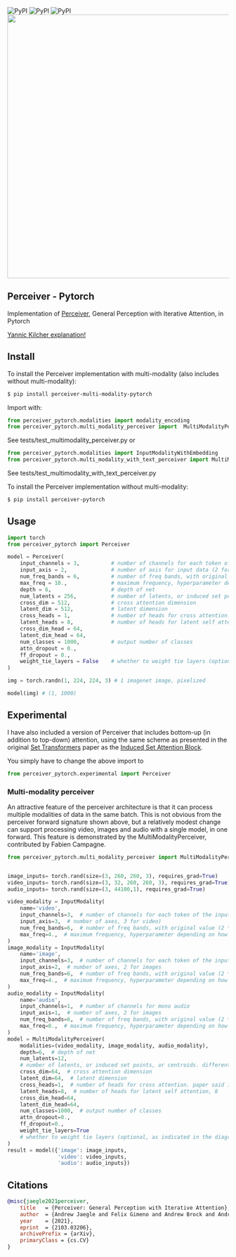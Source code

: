 ![PyPI](https://img.shields.io/pypi/v/perceiver-multi-modality-pytorch.svg)
![PyPI](https://img.shields.io/pypi/pyversions/perceiver-multi-modality-pytorch.svg)
![PyPI](https://img.shields.io/github/license/fac2003/perceiver-mutli-modality-pytorch.svg)
<img src="./perceiver.png" width="600px"></img>

## Perceiver - Pytorch

Implementation of <a href="https://arxiv.org/abs/2103.03206">Perceiver</a>, General Perception with Iterative Attention, in Pytorch

<a href="https://www.youtube.com/watch?v=P_xeshTnPZg">Yannic Kilcher explanation!</a>

## Install
To install the Perceiver implementation with multi-modality (also includes without multi-modality):
```bash
$ pip install perceiver-multi-modality-pytorch
```
Import with:
```python
from perceiver_pytorch.modalities import modality_encoding
from perceiver_pytorch.multi_modality_perceiver import  MultiModalityPerceiver, InputModality
```
See tests/test_multimodality_perceiver.py
or 
```python
from perceiver_pytorch.modalities import InputModalityWithEmbedding
from perceiver_pytorch.multi_modality_with_text_perceiver import MultiModalityWithTextPerceiver
```
See tests/test_multimodality_with_text_perceiver.py

To install the Perceiver implementation without multi-modality:
```bash
$ pip install perceiver-pytorch
```

## Usage

```python
import torch
from perceiver_pytorch import Perceiver

model = Perceiver(
    input_channels = 3,          # number of channels for each token of the input
    input_axis = 2,              # number of axis for input data (2 for images, 3 for video)
    num_freq_bands = 6,          # number of freq bands, with original value (2 * K + 1)
    max_freq = 10.,              # maximum frequency, hyperparameter depending on how fine the data is
    depth = 6,                   # depth of net
    num_latents = 256,           # number of latents, or induced set points, or centroids. different papers giving it different names
    cross_dim = 512,             # cross attention dimension
    latent_dim = 512,            # latent dimension
    cross_heads = 1,             # number of heads for cross attention. paper said 1
    latent_heads = 8,            # number of heads for latent self attention, 8
    cross_dim_head = 64,
    latent_dim_head = 64,
    num_classes = 1000,          # output number of classes
    attn_dropout = 0.,
    ff_dropout = 0.,
    weight_tie_layers = False    # whether to weight tie layers (optional, as indicated in the diagram)
)

img = torch.randn(1, 224, 224, 3) # 1 imagenet image, pixelized

model(img) # (1, 1000)
```

## Experimental

I have also included a version of Perceiver that includes bottom-up (in addition to top-down) attention, using the same scheme as presented in the original <a href="https://arxiv.org/abs/1810.00825">Set Transformers</a> paper as the <a href="https://github.com/lucidrains/isab-pytorch">Induced Set Attention Block</a>.

You simply have to change the above import to

```python
from perceiver_pytorch.experimental import Perceiver
```

### Multi-modality perceiver
An attractive feature of the perceiver architecture is that it can process multiple modalities of data 
in the same batch. This is not obvious from the perceiver forward signature shown above, but a relatively
modest change can support processing video, images and audio with a single model, in one forward.
This feature is demonstrated by the MultiModalityPerceiver, contributed by Fabien Campagne.

```python
from perceiver_pytorch.multi_modality_perceiver import MultiModalityPerceiver, InputModality


image_inputs= torch.rand(size=(3, 260, 260, 3), requires_grad=True)
video_inputs= torch.rand(size=(3, 32, 260, 260, 3), requires_grad=True)
audio_inputs= torch.rand(size=(3, 44100,1), requires_grad=True)

video_modality = InputModality(
    name='video',
    input_channels=3,  # number of channels for each token of the input
    input_axis=3,  # number of axes, 3 for video)
    num_freq_bands=6,  # number of freq bands, with original value (2 * K + 1)
    max_freq=4.,  # maximum frequency, hyperparameter depending on how fine the data is
)
image_modality = InputModality(
    name='image',
    input_channels=3,  # number of channels for each token of the input
    input_axis=2,  # number of axes, 2 for images
    num_freq_bands=6,  # number of freq bands, with original value (2 * K + 1)
    max_freq=4.,  # maximum frequency, hyperparameter depending on how fine the data is
)
audio_modality = InputModality(
    name='audio',
    input_channels=1,  # number of channels for mono audio
    input_axis=1,  # number of axes, 2 for images
    num_freq_bands=6,  # number of freq bands, with original value (2 * K + 1)
    max_freq=8.,  # maximum frequency, hyperparameter depending on how fine the data is
)
model = MultiModalityPerceiver(
    modalities=(video_modality, image_modality, audio_modality),
    depth=6,  # depth of net
    num_latents=12,
    # number of latents, or induced set points, or centroids. different papers giving it different names
    cross_dim=64,  # cross attention dimension
    latent_dim=64,  # latent dimension
    cross_heads=1,  # number of heads for cross attention. paper said 1
    latent_heads=8,  # number of heads for latent self attention, 8
    cross_dim_head=64,
    latent_dim_head=64,
    num_classes=1000,  # output number of classes
    attn_dropout=0.,
    ff_dropout=0.,
    weight_tie_layers=True
    # whether to weight tie layers (optional, as indicated in the diagram)
)
result = model({'image': image_inputs,
                'video': video_inputs,
                'audio': audio_inputs})
```
## Citations

```bibtex
@misc{jaegle2021perceiver,
    title   = {Perceiver: General Perception with Iterative Attention},
    author  = {Andrew Jaegle and Felix Gimeno and Andrew Brock and Andrew Zisserman and Oriol Vinyals and Joao Carreira},
    year    = {2021},
    eprint  = {2103.03206},
    archivePrefix = {arXiv},
    primaryClass = {cs.CV}
}
```
